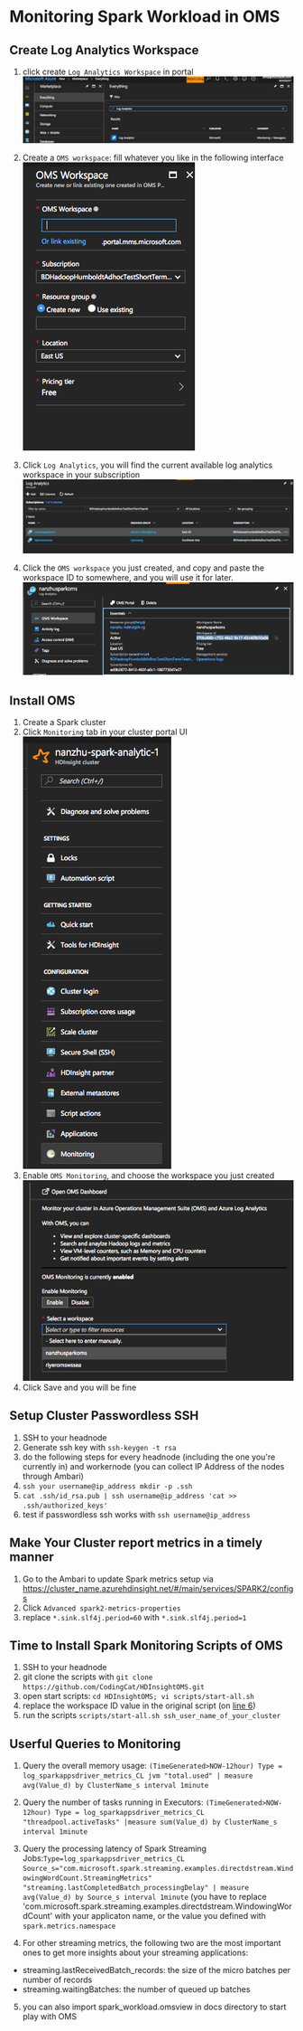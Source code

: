 # Monitoring Spark Workload in OMS

## Create Log Analytics Workspace
1. click create `Log Analytics Workspace` in portal![Create Log Space](create_log_workspace.png)

2. Create a `OMS workspace`: fill whatever you like in the following interface
![create oms workspace](create_oms_workspace.png)
3. Click `Log Analytics`, you will find the current available log analytics workspace in your subscription ![choose oms workspace](choose_workspace.png)
4. Click the `OMS workspace` you just created, and copy and paste the workspace ID to somewhere, and you will use it for later. ![remember workspace id](remember_workspace_id.png)


## Install OMS

1. Create a Spark cluster
2. Click `Monitoring` tab in your cluster portal UI ![Image of Create Spark Monitoring](create_spark_cluster.png)
3. Enable `OMS Monitoring`, and choose the workspace you just created![enable OMS](enable_oms.png)
4. Click Save and you will be fine

## Setup Cluster Passwordless SSH
1. SSH to your headnode
2. Generate ssh key with `ssh-keygen -t rsa`
3. do the following steps for every headnode (including the one you're currently in) and workernode (you can collect IP Address of the nodes through Ambari)
4. `ssh your username@ip_address mkdir -p .ssh`
5. `cat .ssh/id_rsa.pub | ssh username@ip_address 'cat >> .ssh/authorized_keys'`
6. test if passwordless ssh works with `ssh username@ip_address`

## Make Your Cluster report metrics in a timely manner
1. Go to the Ambari to update Spark metrics setup via https://cluster_name.azurehdinsight.net/#/main/services/SPARK2/configs
2. Click `Advanced spark2-metrics-properties`
3. replace `*.sink.slf4j.period=60` with `*.sink.slf4j.period=1`

## Time to Install Spark Monitoring Scripts of OMS

1. SSH to your headnode
2. git clone the scripts with `git clone https://github.com/CodingCat/HDInsightOMS.git`
3. open start scripts: `cd HDInsightOMS; vi scripts/start-all.sh`
4. replace the workspace ID value in the original script (on [line 6](https://github.com/CodingCat/HDInsightOMS/blob/master/scripts/start-all.sh#L6)) 
5. run the scripts `scripts/start-all.sh ssh_user_name_of_your_cluster`

## Userful Queries to Monitoring


1. Query the overall memory usage: `(TimeGenerated>NOW-12hour) Type = log_sparkappsdriver_metrics_CL jvm "total.used" | measure avg(Value_d) by ClusterName_s interval 1minute`
2. Query the number of tasks running in Executors: `(TimeGenerated>NOW-12hour) Type = log_sparkappsdriver_metrics_CL "threadpool.activeTasks" |measure sum(Value_d) by ClusterName_s interval 1minute`
3. Query the processing latency of Spark Streaming Jobs:`Type=log_sparkappsdriver_metrics_CL Source_s="com.microsoft.spark.streaming.examples.directdstream.WindowingWordCount.StreamingMetrics" "streaming.lastCompletedBatch_processingDelay" | measure avg(Value_d) by Source_s interval 1minute` (you have to replace 'com.microsoft.spark.streaming.examples.directdstream.WindowingWordCount' with your applicaton name, or the value you defined with `spark.metrics.namespace`

4. For other streaming metrics, the following two are the most important ones to get more insights about your streaming applications:

* streaming.lastReceivedBatch_records: the size of the micro batches per number of records
* streaming.waitingBatches: the number of queued up batches

5. you can also import spark_workload.omsview in docs directory to start play with OMS
